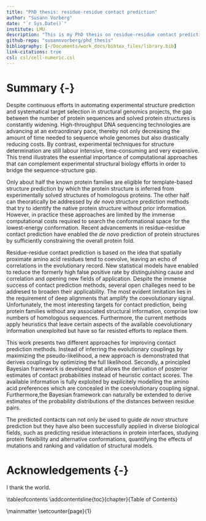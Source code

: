 ```yaml
---
title: "PhD thesis: residue-residue contact prediction"
author: "Susann Vorberg"
date: "`r Sys.Date()`"
institute: LMU
description: "This is my PhD thesis on residue-residue contact prediction."
github-repo: "susannvorberg/phd_thesis"
bibliography: [~/Documents/work_docs/bibtex_files/library.bib]
link-citations: true
csl: csl/cell-numeric.csl
---
```


# Summary {-}

Despite continuous efforts in automating experimental structure prediction and systematical target selection in structural genomics projects, the gap between the number of protein sequences and solved protein structures is constantly widening.
High-throughput DNA sequencing technologies are advancing at an extraordinary pace, thereby not only decreasing the amount of time needed to sequence whole genomes but also drastically reducing costs.
By contrast, experimental techniques for structure determination are still labour intensive, time-consuming and very expensive.
This trend illustrates the essential importance of computational approaches that can complement experimental structural biology efforts in order to bridge the sequence-structure gap.

Only about half the known protein families are eligible for template-based structure prediction by which the protein structure is inferred from experimentally solved structures of homologous proteins.
The other half can theoratically be addressed by *de novo* structure prediction methods that try to identify the native protein structure without prior information.
However, in practice these approaches are limited by the immense computational costs required to search the conformational space for the lowest-energy conformation.
Recent advancements in residue-residue contact prediction have enabled the *de novo* prediction of protein structures by sufficiently constraining the overall protein fold.

Residue-residue contact prediction is based on the idea that spatially proximate amino acid residues tend to coevolve, leaving an echo of correlations in the evolutionary record.
New statistical models have enabled to reduce the formerly high false positive rate by distinguishing cause and correlation and opening new fields of application.
Despite the immense success of contact prediction methods, several open challeges need to be addresed to broaden their applicability.
The most evident limitation lies in the requirement of deep alignments that amplify the coevolutionary signal.
Unfortunately, the most interesting targets for contact prediction, being protein families without any associated structural information, comprise low numbers of homologous sequences.
Furthermore, the current methods apply heuristics that leave certain aspects of the available coevolutionary information unexploited but have so far resisted efforts to replace them.

This work presents two different approaches for improving contact prediction methods.
Instead of inferring the evolutionary couplings by maximizing the pseudo-likelihood, a new approach is demonstrated that derives couplings by optimizing the full likelihood.
Secondly, a principled Bayesian framework is developed that allows the derivation of posterior estimates of contact probabilities instead of heuristic contact scores.
The available information is fully exploited by explicitely modelling the amino acid preferences which are concealed in the coevolutionary coupling signal.
Furthermore,the Bayesian framework can naturally be extended to derive estimates of the probability distributions of the distances between residue pairs.

The predicted contacts can not only be used to guide *de novo* structure prediction but they have also been successfully applied in diverse biological fields, such as predicting residue interactions in protein interfaces, studying protein flexibility and alternative conformations, quantifying the effects of mutations and ranking and validation of structural models. 


# Acknowledgements {-}

I thank the world. 

<!--

I am very grateful to Johannes Söding, for giving me the opportunity to work in his lab, for his supervision and guidance on this fascinating project.
I learned a lot from you, not only analytical and statistical skills, but also about being a scientist and what holds the scientific world together at its core.
Your enthusiasm and your convincing attitude always kept me going.

I also want to thank Julien Gagneur for supervising this thesis together with the other members of my examination board: Franz Herzog, Klaus Förstermann, Karl-Peter Hopfner and Oliver Keppler.  
My thanks goes also to Roland Beckmann who was part of my thesis advisory commitee.
Special thanks goes to Julien who had great and pragmatic ideas that helped to keep the big picture in focus.

My gratitude goes also to the Quantitative Biosciences Munich graduate school.
Foremost to Ulrike Gaul and Erwin Frey for installing this great melting pot of science. 
With QBM's financial support I could visit inspiring conferences that helped me to grow as scientist and maybe even more as a person. 
Additionally, I thank the staff Mara Kieke, Julia Schlehe, Filiz Civril, Markus Hohle and Michael Mende who organized so many great lectures, workshops, and events for us and were always ready to help.

I want to thank my group, the Söding lab, for their support and distraction in- and outside the lab. 
You were more than mere colleagues, you became true friends and made me enjoy coming to work every single day.
In particular to Anja and Mark who stayed, like me, in Munich until the very end.
It will be an honor to shut down the lights in our beloved djungle office together with you.
Thanks a lot, Jessica, for finding the time for proofreading, even when there is no time at all.
My thanks also go to the Gagneur group with whom we shared the office space at the LMU gene center for many years. 
Thanks for your open office doors during my Garching visits whenever I felt I needed company. 

I also want to thank my former coaches, Henrik Lindner and Torsten Kunke, who supported my decision to leave the army and send me on my way to becoming Dr. Susi.
Without you I might still be soaring the skies. 

I want to thank my family for raising me curious and sceptical and therefore having me equipped with fundamental scientific skills. 

Daniel you are the love of my life.

-->

\tableofcontents
\addcontentsline{toc}{chapter}{Table of Contents}


\mainmatter \setcounter{page}{1}